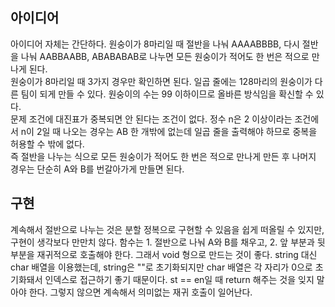 ## 아이디어
아이디어 자체는 간단하다. 원숭이가 8마리일 때 절반을 나눠 AAAABBBB, 다시 절반을 나눠 AABBAABB, ABABABAB로 나누면 모든 원숭이가 적어도 한 번은 적으로 만나게 된다.   
원숭이가 8마리일 때 3가지 경우만 확인하면 된다. 일곱 줄에는 128마리의 원숭이가 다른 팀이 되게 만들 수 있다. 원숭이의 수는 99 이하이므로 올바른 방식임을 확신할 수 있다.   
문제 조건에 대진표가 중복되면 안 된다는 조건이 없다. 정수 n은 2 이상이라는 조건에서 n이 2일 때 나오는 경우는 AB 한 개밖에 없는데 일곱 줄을 출력해야 하므로 중복을 허용할 수 밖에 없다.   
즉 절반을 나누는 식으로 모든 원숭이가 적어도 한 번은 적으로 만나게 만든 후 나머지 경우는 단순히 A와 B를 번갈아가게 만들면 된다.   

## 구현
계속해서 절반으로 나누는 것은 분할 정복으로 구현할 수 있음을 쉽게 떠올릴 수 있지만, 구현이 생각보다 만만치 않다. 함수는 1. 절반으로 나눠 A와 B를 채우고, 2. 앞 부분과 뒷 부분을 재귀적으로 호출해야 한다. 그래서 void 형으로 만드는 것이 좋다. string 대신 char 배열을 이용했는데, string은 ""로 초기화되지만 char 배열은 각 자리가 0으로 초기화돼서 인덱스로 접근하기 좋기 때문이다. st == en일 때 return 해주는 것을 잊지 말아야 한다. 그렇지 않으면 계속해서 의미없는 재귀 호출이 일어난다.
